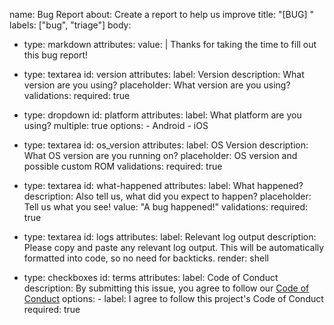 name: Bug Report
about: Create a report to help us improve
title: "[BUG] "
labels: ["bug", "triage"]
body:
  - type: markdown
    attributes:
      value: |
        Thanks for taking the time to fill out this bug report!
  - type: textarea
    id: version
    attributes:
      label: Version
      description: What version are you using?
      placeholder: What version are you using?
    validations:
      required: true
  - type: dropdown
    id: platform
    attributes:
      label: What platform are you using?
      multiple: true
      options:
        - Android
        - iOS
  - type: textarea
    id: os_version
    attributes:
      label: OS Version
      description: What OS version are you running on?
      placeholder: OS version and possible custom ROM
    validations:
      required: true
  - type: textarea
    id: what-happened
    attributes:
      label: What happened?
      description: Also tell us, what did you expect to happen?
      placeholder: Tell us what you see!
      value: "A bug happened!"
    validations:
      required: true

  - type: textarea
    id: logs
    attributes:
      label: Relevant log output
      description: Please copy and paste any relevant log output. This will be automatically formatted into code, so no need for backticks.
      render: shell
  - type: checkboxes
    id: terms
    attributes:
      label: Code of Conduct
      description: By submitting this issue, you agree to follow our [Code of Conduct](https://github.com/Akylas/OSS-DocumentScanner/blob/master/COC.md)
      options:
        - label: I agree to follow this project's Code of Conduct
          required: true
